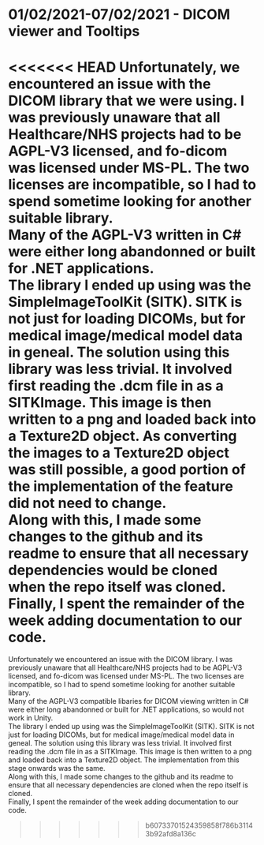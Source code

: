 # 01/02/2021-07/02/2021 - DICOM viewer and Tooltips
<<<<<<< HEAD
Unfortunately, we encountered an issue with the DICOM library that we were using. I was previously unaware that all Healthcare/NHS projects had to be AGPL-V3 licensed, and fo-dicom was licensed under MS-PL. The two licenses are incompatible, so I had to spend sometime looking for another suitable library.  
Many of the AGPL-V3 written in C# were either long abandonned or built for .NET applications.  
The library I ended up using was the SimpleImageToolKit (SITK). SITK is not just for loading DICOMs, but for medical image/medical model data in geneal.
The solution using this library was less trivial. It involved first reading the .dcm file in as a SITKImage. This image is then written to a png and loaded back into a Texture2D object. As converting the images to a Texture2D object was still possible, a good portion of the implementation of the feature did not need to change.   
Along with this, I made some changes to the github and its readme to ensure that all necessary dependencies would be cloned when the repo itself was cloned.  
Finally, I spent the remainder of the week adding documentation to our code.
=======
Unfortunately we encountered an issue with the DICOM library. I was previously unaware that all Healthcare/NHS projects had to be AGPL-V3 licensed, and fo-dicom was licensed under MS-PL. The two licenses are incompatible, so I had to spend sometime looking for another suitable library.  
Many of the AGPL-V3 compatible libaries for DICOM viewing written in C# were either long abandonned or built for .NET applications, so would not work in Unity.  
The library I ended up using was the SimpleImageToolKit (SITK). SITK is not just for loading DICOMs, but for medical image/medical model data in geneal.
The solution using this library was less trivial. It involved first reading the .dcm file in as a SITKImage. This image is then written to a png and loaded back into
a Texture2D object. The implementation from this stage onwards was the same.    
Along with this, I made some changes to the github and its readme to ensure that all necessary dependencies are cloned when the repo itself is cloned.  
Finally, I spent the remainder of the week adding documentation to our code.
>>>>>>> b60733701524359858f786b31143b92afd8a136c
